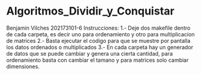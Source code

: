 # Algoritmos_Dividir_y_Conquistar
Benjamin Vilches 202173101-6
Instrucciones: 
                1.- Deje dos makefile dentro de cada carpeta, es decir uno para ordenamiento y otro para multiplicacion de matrices
                2.- Basta ejecutar el codigo para que se muestre por pantalla los datos ordenados o multiplicados
                3.- En cada carpeta hay un generador de datos que se puede cambiar y genera una cierta cantidad, para ordenamiento
                basta con cambiar el tamano y para matrices solo cambiar dimensiones.
                